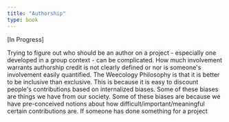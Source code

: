 ```yaml
---
title: "Authorship"
type: book
---
```


[In Progress]

Trying to figure out who should be an author on a project - especially one developed in a group context - can be complicated. How much involvement warrants authorship credit is not clearly defined or nor is someone's involvement easily quantified. The Weecology Philosophy is that it is better to be inclusive than exclusive. This is because it is easy to discount people's contributions based on internalized biases. Some of these biases are things we have from our society. Some of these biases are because we have pre-conceived notions about how difficult/important/meaningful certain contributions are. If someone has done something for a project  